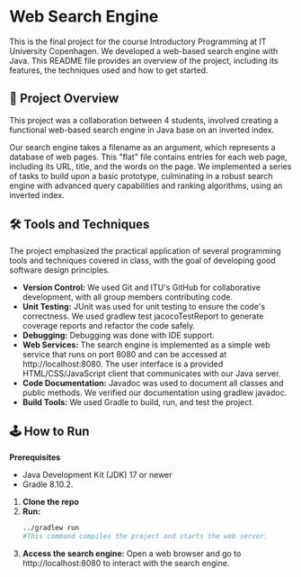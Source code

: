 # Web Search Engine

This is the final project for the course Introductory Programming at IT University Copenhagen. We developed a web-based search engine with Java. This README file provides an overview of the project, including its features, the techniques used and how to get started.

## 🔎 Project Overview
This project was a collaboration between 4 students, involved creating a functional web-based search engine in Java base on an inverted index.

Our search engine takes a filename as an argument, which represents a database of web pages. This "flat" file contains entries for each web page, including its URL, title, and the words on the page. We implemented a series of tasks to build upon a basic prototype, culminating in a robust search engine with advanced query capabilities and ranking algorithms, using an inverted index.

## 🛠️ Tools and Techniques
The project emphasized the practical application of several programming tools and techniques covered in class, with the goal of developing good software design principles.

- **Version Control:** We used Git and ITU's GitHub for collaborative development, with all group members contributing code.
- **Unit Testing:** JUnit was used for unit testing to ensure the code's correctness. We used  gradlew test jacocoTestReport to generate coverage reports and refactor the code safely.
- **Debugging:** Debugging was done with IDE support.
- **Web Services:** The search engine is implemented as a simple web service that runs on port 8080 and can be accessed at http://localhost:8080. The user interface is a provided HTML/CSS/JavaScript client that communicates with our Java server.
- **Code Documentation:** Javadoc was used to document all classes and public methods. We verified our documentation using gradlew javadoc.
- **Build Tools:** We used Gradle to build, run, and test the project.

## 🕹️ How to Run

**Prerequisites**
- Java Development Kit (JDK) 17 or newer
- Gradle 8.10.2.

1. **Clone the repo** 
2. **Run:**
    ```bash
    ../gradlew run
    #This command compiles the project and starts the web server.
3. **Access the search engine:** Open a web browser and go to http://localhost:8080 to interact with the search engine.







